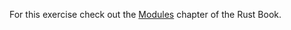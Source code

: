For this exercise check out the [Modules](https://doc.rust-lang.org/book/2018-edition/ch07-01-mod-and-the-filesystem.html) chapter of the Rust Book.